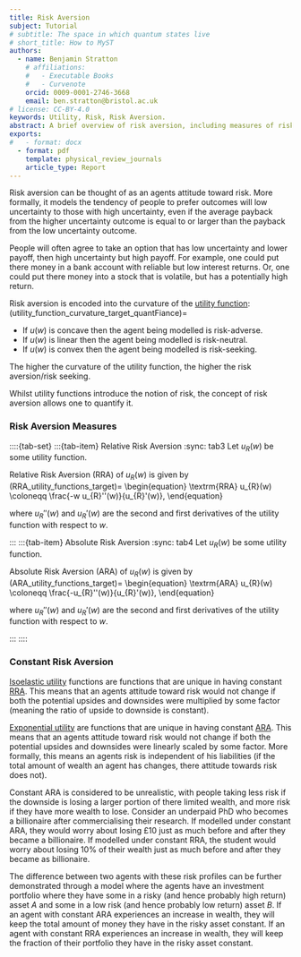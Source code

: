 ```yaml
---
title: Risk Aversion 
subject: Tutorial
# subtitle: The space in which quantum states live
# short_title: How to MyST
authors:
  - name: Benjamin Stratton
    # affiliations:
    #   - Executable Books
    #   - Curvenote
    orcid: 0009-0001-2746-3668
    email: ben.stratton@bristol.ac.uk
# license: CC-BY-4.0
keywords: Utility, Risk, Risk Aversion.
abstract: A brief overview of risk aversion, including measures of risk aversion and it's meaning.  
exports:
#   - format: docx
  - format: pdf
    template: physical_review_journals
    article_type: Report
---
```


Risk aversion can be thought of as an agents attitude toward risk. More formally, it models the tendency of people to prefer outcomes will low uncertainty to those with high uncertainty, even if the average payback from the higher uncertainty outcome is equal to or larger than the payback from the low uncertainty outcome. 

People will often agree to take an option that has low uncertainty and lower payoff, then high uncertainty but high payoff. For example, one could put there money in a bank account with reliable but low interest returns. Or, one could put there money into a stock that is volatile, but has a potentially high return. 

Risk aversion is encoded into the curvature of the [utility function](#utility_function_target_quantfinance):
(utility_function_curvature_target_quantFiance)=
- If $u(w)$ is concave then the agent being modelled is risk-adverse.
- If $u(w)$ is linear then the agent being modelled is risk-neutral.
- If $u(w)$ is convex then the agent being modelled is risk-seeking. 

The higher the curvature of the utility function, the higher the risk aversion/risk seeking. 

Whilst utility functions introduce the notion of risk, the concept of risk aversion allows one to quantify it. 

### Risk Aversion Measures

::::{tab-set}
:::{tab-item} Relative Risk Aversion
:sync: tab3
Let $u_{R}(w)$ be some utility function.

Relative Risk Aversion (RRA) of $u_{R}(w)$ is given by 
(RRA_utility_functions_target)=
\begin{equation}
\textrm{RRA} u_{R}(w) \coloneqq \frac{-w u_{R}''(w)}{u_{R}'(w)},
\end{equation}

where $u_{R}''(w)$ and $u_{R}'(w)$ are the second and first derivatives of the utility function with respect to $w$. 

:::
:::{tab-item} Absolute Risk Aversion
:sync: tab4
Let $u_{R}(w)$ be some utility function.

Absolute Risk Aversion (ARA) of $u_{R}(w)$ is given by 
(ARA_utility_functions_target)=
\begin{equation}
\textrm{ARA} u_{R}(w) \coloneqq \frac{-u_{R}''(w)}{u_{R}'(w)},
\end{equation}

where $u_{R}''(w)$ and $u_{R}'(w)$ are the second and first derivatives of the utility function with respect to $w$. 

:::
::::

### Constant Risk Aversion

[Isoelastic utility](#isoelastic_utility_function_target) functions are functions that are unique in having constant [RRA](#RRA_utility_functions_target). This means that an agents attitude toward risk would not change if both the potential upsides and downsides were multiplied by some factor (meaning the ratio of upside to downside is constant). 

[Exponential utility](#exponential_utility_function_target) are functions that are unique in having constant [ARA](#ARA_utility_functions_target). This means that an agents attitude toward risk would not change if both the potential upsides and downsides were linearly scaled by some factor. More formally, this means an agents risk is independent of his liabilities (if the total amount of wealth an agent has changes, there attitude towards risk does not). 

Constant ARA is considered to be unrealistic, with people taking less risk if the downside is losing a larger portion of there limited wealth, and more risk if they have more wealth to lose. Consider an underpaid PhD who becomes a billionaire after commercialising their research. If modelled under constant ARA, they would worry about losing £10 just as much before and after they became a billionaire. If modelled under constant RRA, the student would worry about losing 10% of their wealth just as much before and after they became as billionaire. 

The difference between two agents with these risk profiles can be further demonstrated through a model where the agents have an investment portfolio where they have some in a risky (and hence probably high return) asset $A$ and some in a low risk (and hence probably low return) asset $B$. If an agent with constant ARA experiences an increase in wealth, they will keep the total amount of money they have in the risky asset constant. If an agent with constant RRA experiences an increase in wealth, they will keep the fraction of their portfolio they have in the risky asset constant.   